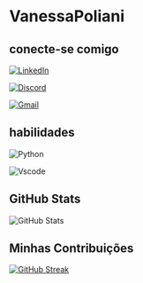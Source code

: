 # VanessaPoliani

## conecte-se comigo
[![LinkedIn](https://img.shields.io/badge/LinkedIn-483D8B?style=for-the-badge&logo=linkedin&logoColor=191970)](https://www.linkedin.com/in/vanessa-poliani-alves-26277a97/)

[![Discord](https://img.shields.io/badge/Discord-483D8B?style=for-the-badge&logo=discord&logoColor=191970)](https://discord.com/channels/@kitsune_vp/)

[![Gmail](https://img.shields.io/badge/Gmail-483D8B?style=for-the-badge&logo=gmail&logoColor=191970)](mailto:vanessapolianialves@gmail.com)


## habilidades
![Python](https://img.shields.io/badge/python-483D8B?style=for-the-badge&logo=python&logoColor=191970)

![Vscode](https://img.shields.io/badge/Vscode-483D8B?style=for-the-badge&logo=visual-studio-code&logoColor=191970)
## GitHub Stats
![GitHub Stats](https://github-readme-stats.vercel.app/api?username=VanessaPoliani&theme=transparent&bg_color=000&border_color=836FFF&show_icons=true&icon_color=836FFF&title_color=836FFF&text_color=FFF)

## Minhas Contribuições

[![GitHub Streak](https://streak-stats.demolab.com/?user=VanessaPoliani&theme=bear&background=000&border=836FFF&dates=836FFF)](https://git.io/streak-stats)
